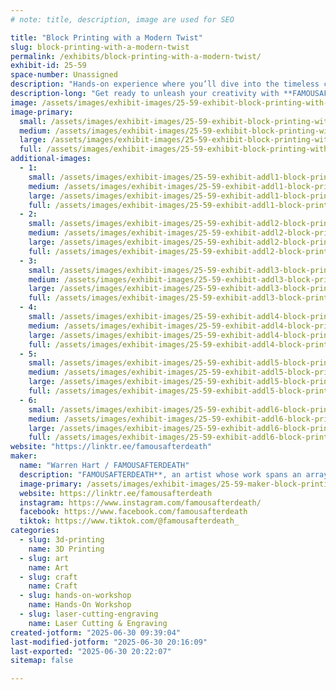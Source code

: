 ```yaml
---
# note: title, description, image are used for SEO

title: "Block Printing with a Modern Twist"
slug: block-printing-with-a-modern-twist
permalink: /exhibits/block-printing-with-a-modern-twist/
exhibit-id: 25-59
space-number: Unassigned
description: "Hands-on experience where you’ll dive into the timeless craft of block printing with a modern twist."
description-long: "Get ready to unleash your creativity with **FAMOUSAFTERDEATH**, an artist whose work spans an array of fascinating mediums—from art on antique books to 3D printed toys and intricate laser-cut designs! Ever wondered what it’s like to make your own block print? Now’s your chance! Swing by my booth for a hands-on experience where you’ll dive into the timeless craft of block printing—with a fresh, modern twist. Choose from a selection of unique designs, and create a one-of-a-kind print to take home. Don't miss out—come make something unforgettable with me. See you there!"
image: /assets/images/exhibit-images/25-59-exhibit-block-printing-with-a-modern-twist-496111699-18502440415002174-5764717213979508654-n-1-large.jpg
image-primary: 
  small: /assets/images/exhibit-images/25-59-exhibit-block-printing-with-a-modern-twist-496111699-18502440415002174-5764717213979508654-n-1-small.jpg
  medium: /assets/images/exhibit-images/25-59-exhibit-block-printing-with-a-modern-twist-496111699-18502440415002174-5764717213979508654-n-1-medium.jpg
  large: /assets/images/exhibit-images/25-59-exhibit-block-printing-with-a-modern-twist-496111699-18502440415002174-5764717213979508654-n-1-large.jpg
  full: /assets/images/exhibit-images/25-59-exhibit-block-printing-with-a-modern-twist-496111699-18502440415002174-5764717213979508654-n-1-full.jpg
additional-images: 
  - 1:
    small: /assets/images/exhibit-images/25-59-exhibit-addl1-block-printing-with-a-modern-twist-496157528-18502440400002174-1648127767764606573-n-1-small.jpg
    medium: /assets/images/exhibit-images/25-59-exhibit-addl1-block-printing-with-a-modern-twist-496157528-18502440400002174-1648127767764606573-n-1-medium.jpg
    large: /assets/images/exhibit-images/25-59-exhibit-addl1-block-printing-with-a-modern-twist-496157528-18502440400002174-1648127767764606573-n-1-large.jpg
    full: /assets/images/exhibit-images/25-59-exhibit-addl1-block-printing-with-a-modern-twist-496157528-18502440400002174-1648127767764606573-n-1-full.jpg
  - 2:
    small: /assets/images/exhibit-images/25-59-exhibit-addl2-block-printing-with-a-modern-twist-466388928-18472700764015421-6510475009568000036-n-small.jpg
    medium: /assets/images/exhibit-images/25-59-exhibit-addl2-block-printing-with-a-modern-twist-466388928-18472700764015421-6510475009568000036-n-medium.jpg
    large: /assets/images/exhibit-images/25-59-exhibit-addl2-block-printing-with-a-modern-twist-466388928-18472700764015421-6510475009568000036-n-large.jpg
    full: /assets/images/exhibit-images/25-59-exhibit-addl2-block-printing-with-a-modern-twist-466388928-18472700764015421-6510475009568000036-n-full.jpg
  - 3:
    small: /assets/images/exhibit-images/25-59-exhibit-addl3-block-printing-with-a-modern-twist-496073647-18502440385002174-285378356837594473-n-1-small.jpg
    medium: /assets/images/exhibit-images/25-59-exhibit-addl3-block-printing-with-a-modern-twist-496073647-18502440385002174-285378356837594473-n-1-medium.jpg
    large: /assets/images/exhibit-images/25-59-exhibit-addl3-block-printing-with-a-modern-twist-496073647-18502440385002174-285378356837594473-n-1-large.jpg
    full: /assets/images/exhibit-images/25-59-exhibit-addl3-block-printing-with-a-modern-twist-496073647-18502440385002174-285378356837594473-n-1-full.jpg
  - 4:
    small: /assets/images/exhibit-images/25-59-exhibit-addl4-block-printing-with-a-modern-twist-466532947-18472700755015421-8346518311460922599-n-small.jpg
    medium: /assets/images/exhibit-images/25-59-exhibit-addl4-block-printing-with-a-modern-twist-466532947-18472700755015421-8346518311460922599-n-medium.jpg
    large: /assets/images/exhibit-images/25-59-exhibit-addl4-block-printing-with-a-modern-twist-466532947-18472700755015421-8346518311460922599-n-large.jpg
    full: /assets/images/exhibit-images/25-59-exhibit-addl4-block-printing-with-a-modern-twist-466532947-18472700755015421-8346518311460922599-n-full.jpg
  - 5:
    small: /assets/images/exhibit-images/25-59-exhibit-addl5-block-printing-with-a-modern-twist-466926127-18472700773015421-7791683548183891848-n-small.jpg
    medium: /assets/images/exhibit-images/25-59-exhibit-addl5-block-printing-with-a-modern-twist-466926127-18472700773015421-7791683548183891848-n-medium.jpg
    large: /assets/images/exhibit-images/25-59-exhibit-addl5-block-printing-with-a-modern-twist-466926127-18472700773015421-7791683548183891848-n-large.jpg
    full: /assets/images/exhibit-images/25-59-exhibit-addl5-block-printing-with-a-modern-twist-466926127-18472700773015421-7791683548183891848-n-full.jpg
  - 6:
    small: /assets/images/exhibit-images/25-59-exhibit-addl6-block-printing-with-a-modern-twist-496111699-18502440415002174-5764717213979508654-n-1-6565-small.jpg
    medium: /assets/images/exhibit-images/25-59-exhibit-addl6-block-printing-with-a-modern-twist-496111699-18502440415002174-5764717213979508654-n-1-6565-medium.jpg
    large: /assets/images/exhibit-images/25-59-exhibit-addl6-block-printing-with-a-modern-twist-496111699-18502440415002174-5764717213979508654-n-1-6565-large.jpg
    full: /assets/images/exhibit-images/25-59-exhibit-addl6-block-printing-with-a-modern-twist-496111699-18502440415002174-5764717213979508654-n-1-6565-full.jpg
website: "https://linktr.ee/famousafterdeath"
maker: 
  name: "Warren Hart / FAMOUSAFTERDEATH"
  description: "FAMOUSAFTERDEATH**, an artist whose work spans an array of fascinating mediums—from art on antique books to 3D printed toys and intricate laser-cut designs!"
  image-primary: /assets/images/exhibit-images/25-59-maker-block-printing-with-a-modern-twist-deadbook-medium.png
  website: https://linktr.ee/famousafterdeath
  instagram: https://www.instagram.com/famousafterdeath/
  facebook: https://www.facebook.com/famousafterdeath
  tiktok: https://www.tiktok.com/@famousafterdeath_
categories: 
  - slug: 3d-printing
    name: 3D Printing
  - slug: art
    name: Art
  - slug: craft
    name: Craft
  - slug: hands-on-workshop
    name: Hands-On Workshop
  - slug: laser-cutting-engraving
    name: Laser Cutting & Engraving
created-jotform: "2025-06-30 09:39:04"
last-modified-jotform: "2025-06-30 20:16:09"
last-exported: "2025-06-30 20:22:07"
sitemap: false

---
```

